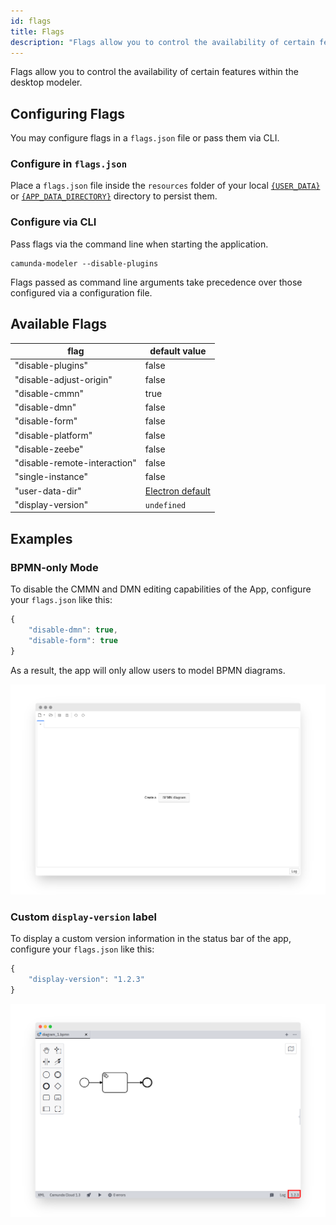 ```yaml
---
id: flags
title: Flags
description: "Flags allow you to control the availability of certain features within the desktop modeler."
---
```


Flags allow you to control the availability of certain features within the desktop modeler.

## Configuring Flags

You may configure flags in a `flags.json` file or pass them via CLI.

### Configure in `flags.json`

Place a `flags.json` file inside the `resources` folder of your local [`{USER_DATA}`](../search-paths#user-data-directory) or [`{APP_DATA_DIRECTORY}`](../search-paths#app-data-directory) directory to persist them.

### Configure via CLI

Pass flags via the command line when starting the application.

```
camunda-modeler --disable-plugins
```

Flags passed as command line arguments take precedence over those configured via a configuration file.

## Available Flags

| flag                         | default value                       |
| ---------------------------- | ----------------------------------- |
| "disable-plugins"            | false                               |
| "disable-adjust-origin"      | false                               |
| "disable-cmmn"               | true                                |
| "disable-dmn"                | false                               |
| "disable-form"               | false                               |
| "disable-platform"           | false                               |
| "disable-zeebe"              | false                               |
| "disable-remote-interaction" | false                               |
| "single-instance"            | false                               |
| "user-data-dir"              | [Electron default](../search-paths) |
| "display-version"            | `undefined`                         |

## Examples

### BPMN-only Mode

To disable the CMMN and DMN editing capabilities of the App, configure your `flags.json` like this:

```js
{
    "disable-dmn": true,
    "disable-form": true
}
```

As a result, the app will only allow users to model BPMN diagrams.

![BPMN only mode](./img/bpmn-only.png)

### Custom `display-version` label

To display a custom version information in the status bar of the app, configure your `flags.json` like this:

```js
{
    "display-version": "1.2.3"
}
```

![Custom version info](./img/display-version.png)
